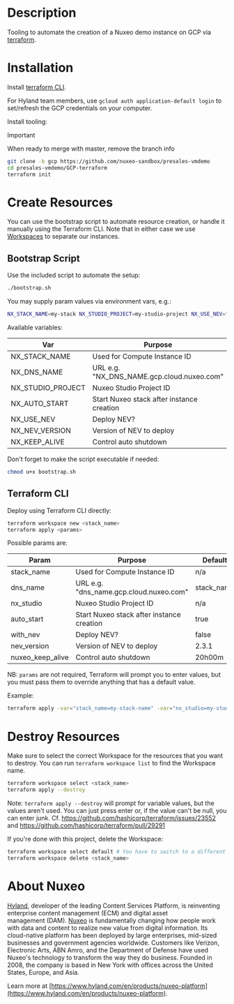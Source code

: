# Description

Tooling to automate the creation of a Nuxeo demo instance on GCP via [terraform](https://developer.hashicorp.com/terraform).

# Installation

Install [terraform CLI](https://developer.hashicorp.com/terraform/tutorials/gcp-get-started/install-cli).

For Hyland team members, use `gcloud auth application-default login` to set/refresh the GCP credentials on your computer.

Install tooling:

> [!IMPORTANT]
> When ready to merge with master, remove the branch info

```bash
git clone -b gcp https://github.com/nuxeo-sandbox/presales-vmdemo
cd presales-vmdemo/GCP-terraform
terraform init
```

# Create Resources

You can use the bootstrap script to automate resource creation, or handle it manually using the Terraform CLI. Note that in either case we use [Workspaces](https://developer.hashicorp.com/terraform/language/state/workspaces) to separate our instances.

## Bootstrap Script

Use the included script to automate the setup:

```bash
./bootstrap.sh
```

You may supply param values via environment vars, e.g.:

```bash
NX_STACK_NAME=my-stack NX_STUDIO_PROJECT=my-studio-project NX_USE_NEV=false NX_DNS_NAME=my-dns-name NX_NEV_VERSION=2023.2.1 ./bootstrap.sh
```

Available variables:

Var | Purpose | Default
--- | --- | ---
NX_STACK_NAME | Used for Compute Instance ID | n/a
NX_DNS_NAME | URL e.g. "NX_DNS_NAME.gcp.cloud.nuxeo.com" | NX_STACK_NAME
NX_STUDIO_PROJECT | Nuxeo Studio Project ID | n/a
NX_AUTO_START | Start Nuxeo stack after instance creation | true
NX_USE_NEV | Deploy NEV? | false
NX_NEV_VERSION | Version of NEV to deploy | 2.3.1
NX_KEEP_ALIVE | Control auto shutdown | 20h00m


Don't forget to make the script executable if needed:

```bash
chmod u+x bootstrap.sh
```

## Terraform CLI

Deploy using Terraform CLI directly:

```bash
terraform workspace new <stack_name>
terraform apply <params>
```

Possible params are:

Param | Purpose | Default
--- | --- | ---
stack_name | Used for Compute Instance ID | n/a
dns_name | URL e.g. "dns_name.gcp.cloud.nuxeo.com" | stack_name
nx_studio | Nuxeo Studio Project ID | n/a
auto_start | Start Nuxeo stack after instance creation | true
with_nev | Deploy NEV? | false
nev_version | Version of NEV to deploy | 2.3.1
nuxeo_keep_alive | Control auto shutdown | 20h00m


NB: `params` are not required, Terraform will prompt you to enter values, but you must pass them to override anything that has a default value.

Example:

```bash
terraform apply -var="stack_name=my-stack-name" -var="nx_studio=my-studio-project" -var="with_nev=false"
```

# Destroy Resources

Make sure to select the correct Workspace for the resources that you want to destroy. You can run `terraform workspace list` to find the Workspace name.

```bash
terraform workspace select <stack_name>
terraform apply --destroy
```

Note: `terraform apply --destroy` will prompt for variable values, but the values aren't used. You can just press enter or, if the value can't be null, you can enter junk. Cf. https://github.com/hashicorp/terraform/issues/23552 and https://github.com/hashicorp/terraform/pull/29291

If you're done with this project, delete the Workspace:

```bash
terraform workspace select default # You have to switch to a different Workspace before you delete
terraform workspace delete <stack_name>
```

# About Nuxeo

[Hyland](https://www.hyland.com), developer of the leading Content Services Platform, is reinventing enterprise content management (ECM) and digital asset management (DAM). [Nuxeo](https://www.hyland.com/en/products/nuxeo-platform) is fundamentally changing how people work with data and content to realize new value from digital information. Its cloud-native platform has been deployed by large enterprises, mid-sized businesses and government agencies worldwide. Customers like Verizon, Electronic Arts, ABN Amro, and the Department of Defense have used Nuxeo's technology to transform the way they do business. Founded in 2008, the company is based in New York with offices across the United States, Europe, and Asia.

Learn more at [https://www.hyland.com/en/products/nuxeo-platform](https://www.hyland.com/en/products/nuxeo-platform).


